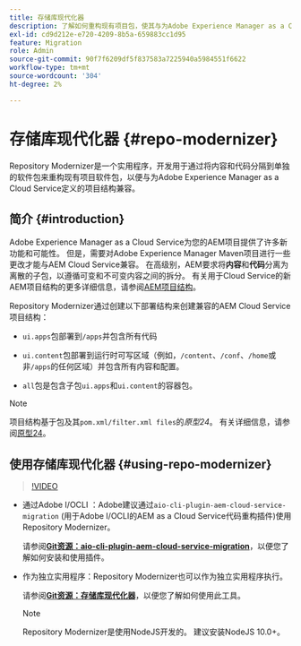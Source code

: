 ```yaml
---
title: 存储库现代化器
description: 了解如何重构现有项目包，使其与为Adobe Experience Manager as a Cloud Service定义的项目结构兼容。
exl-id: cd9d212e-e720-4209-8b5a-659883cc1d95
feature: Migration
role: Admin
source-git-commit: 90f7f6209df5f837583a7225940a5984551f6622
workflow-type: tm+mt
source-wordcount: '304'
ht-degree: 2%

---
```


# 存储库现代化器 {#repo-modernizer}

Repository Modernizer是一个实用程序，开发用于通过将内容和代码分隔到单独的软件包来重构现有项目软件包，以便与为Adobe Experience Manager as a Cloud Service定义的项目结构兼容。

## 简介 {#introduction}

Adobe Experience Manager as a Cloud Service为您的AEM项目提供了许多新功能和可能性。 但是，需要对Adobe Experience Manager Maven项目进行一些更改才能与AEM Cloud Service兼容。 在高级别，AEM要求将&#x200B;**内容**&#x200B;和&#x200B;**代码**&#x200B;分离为离散的子包，以遵循可变和不可变内容之间的拆分。 有关用于Cloud Service的新AEM项目结构的更多详细信息，请参阅[AEM项目结构](https://experienceleague.adobe.com/docs/experience-manager-cloud-service/content/implementing/developing/aem-project-content-package-structure.html?lang=zh-Hans)。

Repository Modernizer通过创建以下部署结构来创建兼容的AEM Cloud Service项目结构：

* `ui.apps`包部署到`/apps`并包含所有代码

* `ui.content`包部署到运行时可写区域（例如，`/content`、`/conf`、`/home`或非`/apps`的任何区域）并包含所有内容和配置。

* `all`包是包含子包`ui.apps`和`ui.content`的容器包。

>[!NOTE]
>项目结构基于包及其`pom.xml/filter.xml files`的&#x200B;*原型24*。 有关详细信息，请参阅[原型24](https://github.com/adobe/aem-project-archetype)。

## 使用存储库现代化器 {#using-repo-modernizer}

>[!VIDEO](https://video.tv.adobe.com/v/333057/?quality=12&learn=on)

* 通过Adobe I/OCLI ：Adobe建议通过`aio-cli-plugin-aem-cloud-service-migration` (用于Adobe I/OCLI的AEM as a Cloud Service代码重构插件)使用Repository Modernizer。

  请参阅&#x200B;**[Git资源：aio-cli-plugin-aem-cloud-service-migration](https://github.com/adobe/aio-cli-plugin-aem-cloud-service-migration#introduction)**，以便您了解如何安装和使用插件。

* 作为独立实用程序：Repository Modernizer也可以作为独立实用程序执行。

  请参阅&#x200B;**[Git资源：存储库现代化器](https://github.com/adobe/aem-cloud-service-source-migration/tree/master/packages/repository-modernizer)**，以便您了解如何使用此工具。

  >[!NOTE]
  >
  >Repository Modernizer是使用NodeJS开发的。 建议安装NodeJS 10.0+。

